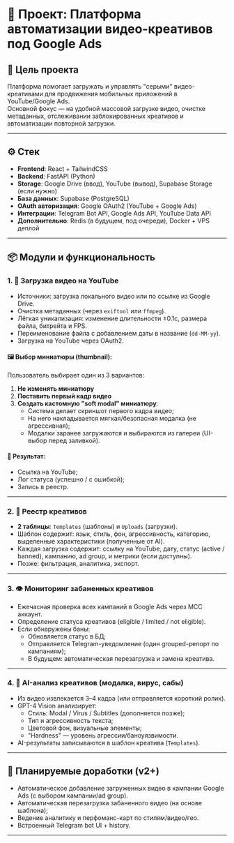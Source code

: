 # 🎯 Проект: Платформа автоматизации видео-креативов под Google Ads

## 🧠 Цель проекта

Платформа помогает загружать и управлять "серыми" видео-креативами для продвижения мобильных приложений в YouTube/Google Ads.  
Основной фокус — на удобной массовой загрузке видео, очистке метаданных, отслеживании заблокированных креативов и автоматизации повторной загрузки.

---

## ⚙️ Стек

- **Frontend**: React + TailwindCSS
- **Backend**: FastAPI (Python)
- **Storage**: Google Drive (ввод), YouTube (вывод), Supabase Storage (если нужно)
- **База данных**: Supabase (PostgreSQL)
- **OAuth авторизация**: Google OAuth2 (YouTube + Google Ads)
- **Интеграции**: Telegram Bot API, Google Ads API, YouTube Data API
- **Дополнительно**: Redis (в будущем, под очереди), Docker + VPS деплой

---

## 📦 Модули и функциональность

### 1. 🔼 Загрузка видео на YouTube

- Источники: загрузка локального видео или по ссылке из Google Drive.
- Очистка метаданных (через `exiftool` или `ffmpeg`).
- Лёгкая уникализация: изменение длительности ±0.1с, размера файла, битрейта и FPS.
- Переименование файла с добавлением даты в название (`dd-MM-yy`).
- Загрузка на YouTube через OAuth2.

#### 🖼 Выбор миниатюры (thumbnail):
Пользователь выбирает один из 3 вариантов:
1. **Не изменять миниатюру**
2. **Поставить первый кадр видео**
3. **Создать кастомную "soft modal" миниатюру**:
   - Система делает скриншот первого кадра видео;
   - На него накладывается мягкая/безопасная модалка (не агрессивная);
   - Модалки заранее загружаются и выбираются из галереи (UI-выбор перед заливкой).

#### 🔄 Результат:
- Ссылка на YouTube;
- Лог статуса (успешно / с ошибкой);
- Запись в реестр.

---

### 2. 📒 Реестр креативов

- **2 таблицы**: `Templates` (шаблоны) и `Uploads` (загрузки).
- Шаблон содержит: язык, стиль, фон, агрессивность, категорию, выделенные характеристики (полученные от AI).
- Каждая загрузка содержит: ссылку на YouTube, дату, статус (active / banned), кампанию, ad group, и метрики (если доступны).
- Позже: фильтрация, аналитика, экспорт.

---

### 3. 👁 Мониторинг забаненных креативов

- Ежечасная проверка всех кампаний в Google Ads через MCC аккаунт.
- Определение статуса креативов (eligible / limited / not eligible).
- Если обнаружены баны:
  - Обновляется статус в БД;
  - Отправляется Telegram-уведомление (один grouped-репорт по кампаниям);
  - В будущем: автоматическая перезагрузка и замена креатива.

---

### 4. 🤖 AI-анализ креативов (модалка, вирус, сабы)

- Из видео извлекается 3–4 кадра (или отправляется короткий ролик).
- GPT-4 Vision анализирует:
  - Стиль: Modal / Virus / Subtitles (дополняется позже);
  - Тип и агрессивность текста;
  - Цветовой фон, визуальные элементы;
  - "Hardness" — уровень агрессии/баноуязвимости.
- AI-результаты записываются в шаблон креатива (`Templates`).

---

## 🧭 Планируемые доработки (v2+)

- Автоматическое добавление загруженных видео в кампании Google Ads (с выбором кампании/ad group).
- Автоматическая перезагрузка забаненного видео (на основе шаблона);
- Ведение аналитику и перфоманс-карт по стилям/видео/гео.
- Встроенный Telegram bot UI + history.

---
